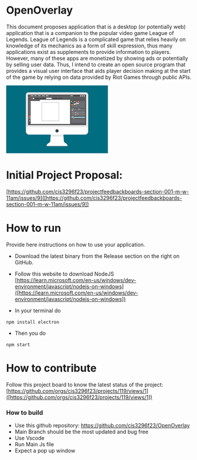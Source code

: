 # OpenOverlay
This document proposes application that is a desktop (or potentially web) application that is a companion to the popular video game League of Legends. League of Legends is a complicated game that relies heavily on knowledge of its mechanics as a form of skill expression, thus many applications exist as supplements to provide information to players. However, many of these apps are monetized by showing ads or potentially by selling user data. Thus, I intend to create an open source program that provides a visual user interface that aids player decision making at the start of the game by relying on data provided by Riot Games through public APIs.

![This is a screenshot.](images.png)

# Initial Project Proposal:
[https://github.com/cis3296f23/projectfeedbackboards-section-001-m-w-11am/issues/9]([https://github.com/cis3296f23/projectfeedbackboards-section-001-m-w-11am/issues/9])

# How to run
Provide here instructions on how to use your application.   
- Download the latest binary from the Release section on the right on GitHub.  
- Follow this website to download NodeJS [https://learn.microsoft.com/en-us/windows/dev-environment/javascript/nodejs-on-windows]([https://learn.microsoft.com/en-us/windows/dev-environment/javascript/nodejs-on-windows])

- In your terminal do

```
npm install electron
```
- Then you do
```
npm start
```

# How to contribute
Follow this project board to know the latest status of the project: [https://github.com/orgs/cis3296f23/projects/119/views/1]([https://github.com/orgs/cis3296f23/projects/119/views/1])

### How to build
- Use this github repository: https://github.com/cis3296f23/OpenOverlay 
- Main Branch should be the most updated and bug free
- Use Vscode
- Run Main Js file
- Expect a pop up window
